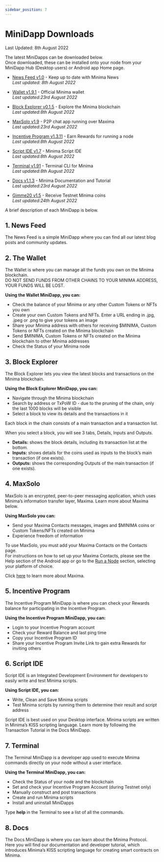 ```yaml
---
sidebar_position: 7
---
```


# MiniDapp Downloads

Last Updated: 8th August 2022

The latest MiniDapps can be downloaded below. <br/>
Once downloaded, these can be installed onto your node from your MiniDapp Hub (Desktop users) or Android app Home page. 

- [News Feed v1.0](https://github.com/minima-global/Minima/blob/master/dapps/news-1.0.mds.zip?raw=true) - Keep up to date with Minima News <br/>
*Last updated: 8th August 2022*

- [Wallet v1.9.1](https://github.com/minima-global/Minima/blob/master/dapps/wallet_1.9.1.mds.zip?raw=true)  - Official Minima wallet <br/> 
*Last updated:23rd August 2022*

- [Block Explorer v0.1.5](https://github.com/minima-global/Minima/blob/master/dapps/block-0.1.5.mds.zip?raw=true) - Explore the Minima blockchain <br/> 
*Last updated:8th August 2022*

- [MaxSolo v1.9](https://github.com/minima-global/Minima/blob/master/dapps/maxsolo_1.9.mds.zip?raw=true) - P2P chat app running over Maxima<br/>
*Last updated:23rd August 2022*

- [Incentive Program v1.3.11](https://github.com/minima-global/Minima/blob/master/dapps/ic_1.3.11.mds.zip?raw=true) - Earn Rewards for running a node<br/>
*Last updated:8th August 2022*

- [Script IDE v1.7](https://github.com/minima-global/Minima/blob/master/dapps/scriptide-1.7.mds.zip?raw=true) - Minima Script IDE<br/>
*Last updated:8th August 2022*

- [Terminal v1.91](https://github.com/minima-global/Minima/blob/master/dapps/terminal-1.91.mds.zip?raw=true) - Terminal CLI for Minima<br/>
*Last updated:8th August 2022*

- [Docs v1.1.3](https://github.com/minima-global/Minima/blob/master/dapps/docs_1.1.3.mds.zip?raw=true) - Minima Documentation and Tutorial<br/>
*Last updated:23rd August 2022*

- [Gimme20 v1.5](https://github.com/minima-global/minidocs/blob/master/minidapps/gimme20_1.5.mds.zip?raw=true) - Receive Testnet Minima coins<br/>
*Last updated:24th August 2022*

A brief description of each MiniDapp is below.

## 1. News Feed
The News Feed is a simple MiniDapp where you can find all our latest blog posts and community updates. 

## 2. The Wallet 
The Wallet is where you can manage all the funds you own on the Minima blockchain.<br/>
DO NOT SEND FUNDS FROM OTHER CHAINS TO YOUR MINIMA ADDRESS, YOUR FUNDS WILL BE LOST.

**Using the Wallet MiniDapp, you can:**
- Check the balance of your Minima or any other Custom Tokens or NFTs you own 
- Create your own Custom Tokens and NFTs. Enter a URL ending in .jpg, .jpeg or .png to give your tokens an image
- Share your Minima address with others for receiving $MINIMA, Custom Tokens or NFTs created on the Minima blockchain
- Send $MINIMA, Custom Tokens or NFTs created on the Minima blockchain to other Minima addresses
- Check the Status of your Minima node

## 3. Block Explorer
The Block Explorer lets you view the latest blocks and transactions on the Minima blockchain.

**Using the Block Explorer MiniDapp, you can:**
- Navigate through the Minima blockchain
- Search by address or TxPoW ID - due to the pruning of the chain, only the last 1000 blocks will be visible
- Select a block to view its details and the transactions in it

Each block in the chain consists of a main transaction and a transaction list. 

When you select a block, you will see 3 tabs, Details, Inputs and Outputs. 
- **Details:** shows the block details, including its transaction list at the bottom.
- **Inputs:** shows details for the coins used as inputs to the block’s main transaction (if one exists). 
- **Outputs:** shows the corresponding Outputs of the main transaction (if one exists).

## 4. MaxSolo

MaxSolo is an encrypted, peer-to-peer messaging application, which uses Minima’s information transfer layer, Maxima. Learn more about Maxima below.
	
**Using MaxSolo you can:**
- Send your Maxima Contacts messages, images and $MINIMA coins or Custom Tokens/NFTs created on Minima 
- Experience freedom of information

To use MaxSolo, you must add your Maxima Contacts on the Contacts page.<br/>
For instructions on how to set up your Maxima Contacts, please see the Help section of the Android app or go to the [Run a Node](/docs/runanode/get_started_in_3_steps) section, selecting your platform of choice.

Click [here](/docs/learn/maxima/maximaintro) to learn more about Maxima.

## 5. Incentive Program
The Incentive Program MiniDapp is where you can check your Rewards balance for participating in the Incentive Program.
 
**Using the Incentive Program MiniDapp, you can:**
- Login to your Incentive Program account
- Check your Reward Balance and last ping time
- Copy your Incentive Program ID 
- Share your Incentive Program Invite Link to gain extra Rewards for inviting others

## 6. Script IDE
Script IDE is an Integrated Development Environment for developers to easily write and test Minima scripts.

**Using Script IDE, you can:**
- Write, Clean and Save Minima scripts
- Test Minima scripts by running them to determine their result and script address

Script IDE is best used on your Desktop interface. Minima scripts are written in Minima’s KISS scripting language. Learn more by following the Transaction Tutorial in the Docs MiniDapp.

## 7. Terminal
The Terminal MiniDapp is a developer app used to execute Minima commands directly on your node without a user interface. 

**Using the Terminal MiniDapp, you can:**
- Check the Status of your node and the blockchain
- Set and check your Incentive Program Account (during Testnet only)
- Manually construct and post transactions
- Create and run Minima scripts
- Install and uninstall MiniDapps

Type **help** in the Terminal to see a list of all the commands. 

## 8. Docs
The Docs MiniDapp is where you can learn about the Minima Protocol. <br/>
Here you will find our documentation and developer tutorial, which introduces Minima’s KISS scripting language for creating smart contracts on Minima.